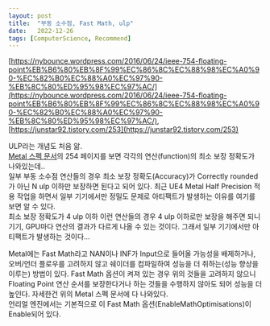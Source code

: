 ```yaml
---
layout: post
title:  "부동 소수점, Fast Math, ulp"
date:   2022-12-26
tags: [ComputerScience, Recommend]
---            
```


[https://nybounce.wordpress.com/2016/06/24/ieee-754-floating-point%EB%B6%80%EB%8F%99%EC%86%8C%EC%88%98%EC%A0%90-%EC%82%B0%EC%88%A0%EC%97%90-%EB%8C%80%ED%95%98%EC%97%AC/](https://nybounce.wordpress.com/2016/06/24/ieee-754-floating-point%EB%B6%80%EB%8F%99%EC%86%8C%EC%88%98%EC%A0%90-%EC%82%B0%EC%88%A0%EC%97%90-%EB%8C%80%ED%95%98%EC%97%AC/),            
[https://junstar92.tistory.com/253](https://junstar92.tistory.com/253)           
            
ULP라는 개념도 처음 앎.           
[Metal 스펙 문서](https://developer.apple.com/metal/Metal-Shading-Language-Specification.pdf)의 254 페이지를 보면 각각의 연산(function)의 최소 보장 정확도가 나와있는데..                   
일부 부동 소수점 연산들의 경우 최소 보장 정확도(Accuracy)가 Correctly rounded가 아닌 N ulp 이하만 보장하면 된다고 되어 있다. 최근 UE4 Metal Half Precision 적용 작업을 하면서 일부 기기에서만 정밀도 문제로 아티팩트가 발생하는 이유를 여기를 보면 알 수 있다.           
최소 보장 정확도가 4 ulp 이하 이런 연산들의 경우 4 ulp 이하로만 보장을 해주면 되니 기기, GPU마다 연산의 결과가 다르게 나올 수 있는 것이다. 그래서 일부 기기에서만 아티팩트가 발생하는 것이다...                
          
Metal에는 Fast Math라고 NAN이나 INF가 Input으로 들어올 가능성을 배제하거나, 오버/언더 플로우를 고려하지 않고 쉐이더를 컴파일하여 성능을 더 취하는(성능 향상을 이루는) 방법이 있다. Fast Math 옵션이 켜져 있는 경우 위의 것들을 고려하지 않으니 Floating Point 연산 순서를 보장한다거나 하는 것들을 수행하지 않아도 되어 성능을 더 높인다. 자세한건 위의 Metal 스펙 문서에 다 나와있다.           
언리얼 엔진에서는 기본적으로 이 Fast Math 옵션(EnableMathOptimisations)이 Enable되어 있다.             

